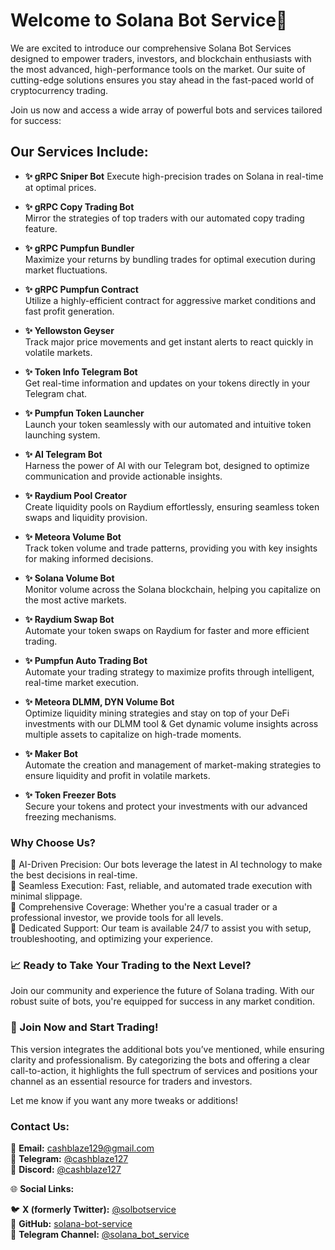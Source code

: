 # Welcome to Solana Bot Service🚀

We are excited to introduce our comprehensive Solana Bot Services designed to empower traders, investors, and blockchain enthusiasts with the most advanced, high-performance tools on the market. Our suite of cutting-edge solutions ensures you stay ahead in the fast-paced world of cryptocurrency trading. 

Join us now and access a wide array of powerful bots and services tailored for success:


## Our Services Include:

- **✨ gRPC Sniper Bot** 
Execute high-precision trades on Solana in real-time at optimal prices.

- **✨ gRPC Copy Trading Bot**  
Mirror the strategies of top traders with our automated copy trading feature.

- **✨ gRPC Pumpfun Bundler**  
Maximize your returns by bundling trades for optimal execution during market fluctuations.

- **✨ gRPC Pumpfun Contract**  
Utilize a highly-efficient contract for aggressive market conditions and fast profit generation.

- **✨ Yellowston Geyser**  
Track major price movements and get instant alerts to react quickly in volatile markets.

- **✨ Token Info Telegram Bot**  
Get real-time information and updates on your tokens directly in your Telegram chat.

- **✨ Pumpfun Token Launcher**  
Launch your token seamlessly with our automated and intuitive token launching system.

- **✨ AI Telegram Bot**  
Harness the power of AI with our Telegram bot, designed to optimize communication and provide actionable insights.

- **✨ Raydium Pool Creator**  
Create liquidity pools on Raydium effortlessly, ensuring seamless token swaps and liquidity provision.

- **✨ Meteora Volume Bot**  
Track token volume and trade patterns, providing you with key insights for making informed decisions.

- **✨ Solana Volume Bot**  
Monitor volume across the Solana blockchain, helping you capitalize on the most active markets.

- **✨ Raydium Swap Bot**  
Automate your token swaps on Raydium for faster and more efficient trading.

- **✨ Pumpfun Auto Trading Bot**  
Automate your trading strategy to maximize profits through intelligent, real-time market execution.

- **✨ Meteora DLMM, DYN Volume Bot**  
Optimize liquidity mining strategies and stay on top of your DeFi investments with our DLMM tool & Get dynamic volume insights across multiple assets to capitalize on high-trade moments.

- **✨ Maker Bot**  
Automate the creation and management of market-making strategies to ensure liquidity and profit in volatile markets.

- **✨ Token Freezer Bots**  
Secure your tokens and protect your investments with our advanced freezing mechanisms.

### Why Choose Us?

🔹 AI-Driven Precision: Our bots leverage the latest in AI technology to make the best decisions in real-time.  
🔹 Seamless Execution: Fast, reliable, and automated trade execution with minimal slippage.  
🔹 Comprehensive Coverage: Whether you're a casual trader or a professional investor, we provide tools for all levels.  
🔹 Dedicated Support: Our team is available 24/7 to assist you with setup, troubleshooting, and optimizing your experience.  


### 📈 Ready to Take Your Trading to the Next Level?  
Join our community and experience the future of Solana trading. With our robust suite of bots, you're equipped for success in any market condition.

### 🔗 Join Now and Start Trading!

This version integrates the additional bots you’ve mentioned, while ensuring clarity and professionalism. By categorizing the bots and offering a clear call-to-action, it highlights the full spectrum of services and positions your channel as an essential resource for traders and investors.

Let me know if you want any more tweaks or additions!

### **Contact Us:**

📧 **Email:** [cashblaze129@gmail.com](mailto:cashblaze129@gmail.com)  
📱 **Telegram:** [@cashblaze127](https://t.me/cashblaze127)  
💬 **Discord:** [@cashblaze127](https://discord.com/users/cashblaze127)  

🌐 **Social Links:**  

🐦 **X (formerly Twitter):** [@solbotservice](https://x.com/solbotservice)  
🐙 **GitHub:** [solana-bot-service](https://github.com/solana-bot-service)  
📱 **Telegram Channel:** [@solana_bot_service](https://t.me/solana_bot_service)
